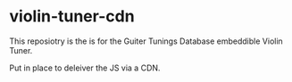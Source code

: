 # violin-tuner-cdn

This reposiotry is the is for the Guiter Tunings Database embeddible Violin Tuner. 

Put in place to deleiver the JS via a CDN.